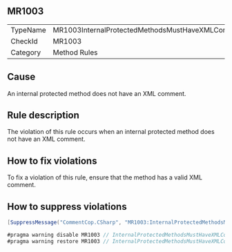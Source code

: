 ## MR1003

<table>
<tr>
  <td>TypeName</td>
  <td>MR1003InternalProtectedMethodsMustHaveXMLComment</td>
</tr>
<tr>
  <td>CheckId</td>
  <td>MR1003</td>
</tr>
<tr>
  <td>Category</td>
  <td>Method Rules</td>
</tr>
</table>

## Cause

An internal protected method does not have an XML comment.

## Rule description

The violation of this rule occurs when an internal protected method does not have an XML comment.

## How to fix violations

To fix a violation of this rule, ensure that the method has a valid XML comment.

## How to suppress violations

```csharp
[SuppressMessage("CommentCop.CSharp", "MR1003:InternalProtectedMethodsMustHaveXMLComment", Justification = "Reviewed.")]
```

```csharp
#pragma warning disable MR1003 // InternalProtectedMethodsMustHaveXMLComment
#pragma warning restore MR1003 // InternalProtectedMethodsMustHaveXMLComment
```